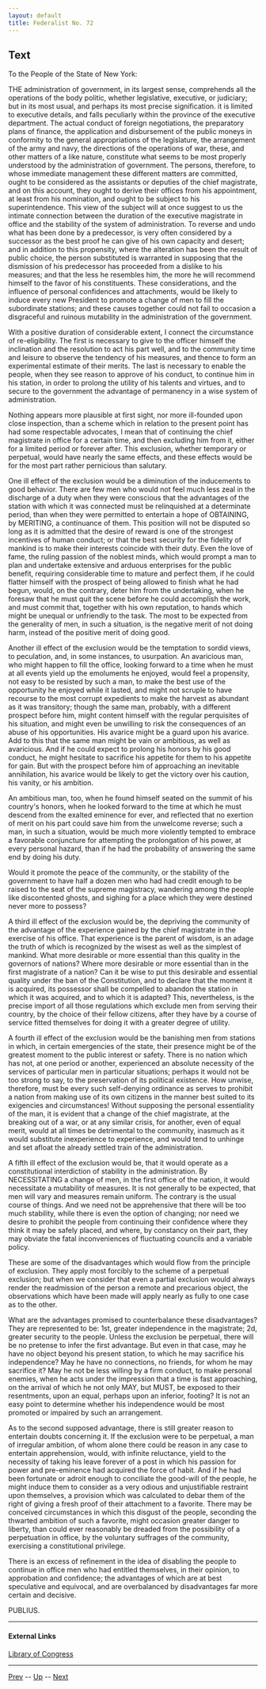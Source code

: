 ```yaml
---
layout: default
title: Federalist No. 72
---
```


## Text

To the People of the State of New York:

THE administration of government, in its largest sense, comprehends all the operations of the body politic, whether legislative, executive, or judiciary; but in its most usual, and perhaps its most precise signification. it is limited to executive details, and falls peculiarly within the province of the executive department. The actual conduct of foreign negotiations, the preparatory plans of finance, the application and disbursement of the public moneys in conformity to the general appropriations of the legislature, the arrangement of the army and navy, the directions of the operations of war, these, and other matters of a like nature, constitute what seems to be most properly understood by the administration of government. The persons, therefore, to whose immediate management these different matters are committed, ought to be considered as the assistants or deputies of the chief magistrate, and on this account, they ought to derive their offices from his appointment, at least from his nomination, and ought to be subject to his superintendence. This view of the subject will at once suggest to us the intimate connection between the duration of the executive magistrate in office and the stability of the system of administration. To reverse and undo what has been done by a predecessor, is very often considered by a successor as the best proof he can give of his own capacity and desert; and in addition to this propensity, where the alteration has been the result of public choice, the person substituted is warranted in supposing that the dismission of his predecessor has proceeded from a dislike to his measures; and that the less he resembles him, the more he will recommend himself to the favor of his constituents. These considerations, and the influence of personal confidences and attachments, would be likely to induce every new President to promote a change of men to fill the subordinate stations; and these causes together could not fail to occasion a disgraceful and ruinous mutability in the administration of the government.

With a positive duration of considerable extent, I connect the circumstance of re-eligibility. The first is necessary to give to the officer himself the inclination and the resolution to act his part well, and to the community time and leisure to observe the tendency of his measures, and thence to form an experimental estimate of their merits. The last is necessary to enable the people, when they see reason to approve of his conduct, to continue him in his station, in order to prolong the utility of his talents and virtues, and to secure to the government the advantage of permanency in a wise system of administration.

Nothing appears more plausible at first sight, nor more ill-founded upon close inspection, than a scheme which in relation to the present point has had some respectable advocates, I mean that of continuing the chief magistrate in office for a certain time, and then excluding him from it, either for a limited period or forever after. This exclusion, whether temporary or perpetual, would have nearly the same effects, and these effects would be for the most part rather pernicious than salutary.

One ill effect of the exclusion would be a diminution of the inducements to good behavior. There are few men who would not feel much less zeal in the discharge of a duty when they were conscious that the advantages of the station with which it was connected must be relinquished at a determinate period, than when they were permitted to entertain a hope of OBTAINING, by MERITING, a continuance of them. This position will not be disputed so long as it is admitted that the desire of reward is one of the strongest incentives of human conduct; or that the best security for the fidelity of mankind is to make their interests coincide with their duty. Even the love of fame, the ruling passion of the noblest minds, which would prompt a man to plan and undertake extensive and arduous enterprises for the public benefit, requiring considerable time to mature and perfect them, if he could flatter himself with the prospect of being allowed to finish what he had begun, would, on the contrary, deter him from the undertaking, when he foresaw that he must quit the scene before he could accomplish the work, and must commit that, together with his own reputation, to hands which might be unequal or unfriendly to the task. The most to be expected from the generality of men, in such a situation, is the negative merit of not doing harm, instead of the positive merit of doing good.

Another ill effect of the exclusion would be the temptation to sordid views, to peculation, and, in some instances, to usurpation. An avaricious man, who might happen to fill the office, looking forward to a time when he must at all events yield up the emoluments he enjoyed, would feel a propensity, not easy to be resisted by such a man, to make the best use of the opportunity he enjoyed while it lasted, and might not scruple to have recourse to the most corrupt expedients to make the harvest as abundant as it was transitory; though the same man, probably, with a different prospect before him, might content himself with the regular perquisites of his situation, and might even be unwilling to risk the consequences of an abuse of his opportunities. His avarice might be a guard upon his avarice. Add to this that the same man might be vain or ambitious, as well as avaricious. And if he could expect to prolong his honors by his good conduct, he might hesitate to sacrifice his appetite for them to his appetite for gain. But with the prospect before him of approaching an inevitable annihilation, his avarice would be likely to get the victory over his caution, his vanity, or his ambition.

An ambitious man, too, when he found himself seated on the summit of his country's honors, when he looked forward to the time at which he must descend from the exalted eminence for ever, and reflected that no exertion of merit on his part could save him from the unwelcome reverse; such a man, in such a situation, would be much more violently tempted to embrace a favorable conjuncture for attempting the prolongation of his power, at every personal hazard, than if he had the probability of answering the same end by doing his duty.

Would it promote the peace of the community, or the stability of the government to have half a dozen men who had had credit enough to be raised to the seat of the supreme magistracy, wandering among the people like discontented ghosts, and sighing for a place which they were destined never more to possess?

A third ill effect of the exclusion would be, the depriving the community of the advantage of the experience gained by the chief magistrate in the exercise of his office. That experience is the parent of wisdom, is an adage the truth of which is recognized by the wisest as well as the simplest of mankind. What more desirable or more essential than this quality in the governors of nations? Where more desirable or more essential than in the first magistrate of a nation? Can it be wise to put this desirable and essential quality under the ban of the Constitution, and to declare that the moment it is acquired, its possessor shall be compelled to abandon the station in which it was acquired, and to which it is adapted? This, nevertheless, is the precise import of all those regulations which exclude men from serving their country, by the choice of their fellow citizens, after they have by a course of service fitted themselves for doing it with a greater degree of utility.

A fourth ill effect of the exclusion would be the banishing men from stations in which, in certain emergencies of the state, their presence might be of the greatest moment to the public interest or safety. There is no nation which has not, at one period or another, experienced an absolute necessity of the services of particular men in particular situations; perhaps it would not be too strong to say, to the preservation of its political existence. How unwise, therefore, must be every such self-denying ordinance as serves to prohibit a nation from making use of its own citizens in the manner best suited to its exigencies and circumstances! Without supposing the personal essentiality of the man, it is evident that a change of the chief magistrate, at the breaking out of a war, or at any similar crisis, for another, even of equal merit, would at all times be detrimental to the community, inasmuch as it would substitute inexperience to experience, and would tend to unhinge and set afloat the already settled train of the administration.

A fifth ill effect of the exclusion would be, that it would operate as a constitutional interdiction of stability in the administration. By NECESSITATING a change of men, in the first office of the nation, it would necessitate a mutability of measures. It is not generally to be expected, that men will vary and measures remain uniform. The contrary is the usual course of things. And we need not be apprehensive that there will be too much stability, while there is even the option of changing; nor need we desire to prohibit the people from continuing their confidence where they think it may be safely placed, and where, by constancy on their part, they may obviate the fatal inconveniences of fluctuating councils and a variable policy.

These are some of the disadvantages which would flow from the principle of exclusion. They apply most forcibly to the scheme of a perpetual exclusion; but when we consider that even a partial exclusion would always render the readmission of the person a remote and precarious object, the observations which have been made will apply nearly as fully to one case as to the other.

What are the advantages promised to counterbalance these disadvantages? They are represented to be: 1st, greater independence in the magistrate; 2d, greater security to the people. Unless the exclusion be perpetual, there will be no pretense to infer the first advantage. But even in that case, may he have no object beyond his present station, to which he may sacrifice his independence? May he have no connections, no friends, for whom he may sacrifice it? May he not be less willing by a firm conduct, to make personal enemies, when he acts under the impression that a time is fast approaching, on the arrival of which he not only MAY, but MUST, be exposed to their resentments, upon an equal, perhaps upon an inferior, footing? It is not an easy point to determine whether his independence would be most promoted or impaired by such an arrangement.

As to the second supposed advantage, there is still greater reason to entertain doubts concerning it. If the exclusion were to be perpetual, a man of irregular ambition, of whom alone there could be reason in any case to entertain apprehension, would, with infinite reluctance, yield to the necessity of taking his leave forever of a post in which his passion for power and pre-eminence had acquired the force of habit. And if he had been fortunate or adroit enough to conciliate the good-will of the people, he might induce them to consider as a very odious and unjustifiable restraint upon themselves, a provision which was calculated to debar them of the right of giving a fresh proof of their attachment to a favorite. There may be conceived circumstances in which this disgust of the people, seconding the thwarted ambition of such a favorite, might occasion greater danger to liberty, than could ever reasonably be dreaded from the possibility of a perpetuation in office, by the voluntary suffrages of the community, exercising a constitutional privilege.

There is an excess of refinement in the idea of disabling the people to continue in office men who had entitled themselves, in their opinion, to approbation and confidence; the advantages of which are at best speculative and equivocal, and are overbalanced by disadvantages far more certain and decisive.

PUBLIUS.

---
#### External Links
[Library of Congress]()

---

[Prev](71.md) -- [Up](README.md) -- [Next](73.md)
